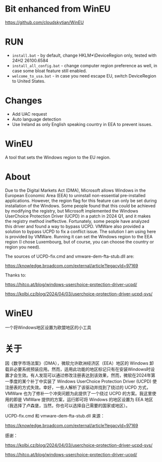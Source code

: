 # Bit enhanced from WinEU

https://github.com/cloudskytian/WinEU

# RUN
- `install.bat` - by default, change HKLM\*\DeviceRegion only, tested with 24H2 26100.6584
- `install_all_config.bat` - change computer region preference as well, in case some bloat feature still enabled.
- `welcome_to_usa.bat` - in case you need escape EU, switch DeviceRegion to United States.

# Changes
- Add UAC request
- Auto language detection
- Use Ireland as only English speaking country in EEA to prevent issues.

# WinEU
A tool that sets the Windows region to the EU region.
# About
Due to the Digital Markets Act (DMA), Microsoft allows Windows in the European Economic Area (EEA) to uninstall non-essential pre-installed applications. However, the region flag for this feature can only be set during installation of the Windows. Some people found that this could be achieved by modifying the registry, but Microsoft implemented the Windows UserChoice Protection Driver (UCPD) in a patch in 2024 Q1, and it makes the registry method ineffective. Fortunately, some people have analyzed this driver and found a way to bypass UCPD. VMWare also provided a solution to bypass UCPD to fix a conflict issue. The solution I am using here is provided by VMWare. Running it can set the Windows region to the EEA region (I chose Luxembourg, but of course, you can choose the country or region you need). 

The sources of UCPD-fix.cmd and vmware-dem-fta-stub.dll are: 

https://knowledge.broadcom.com/external/article?legacyId=97169

Thanks to: 

https://hitco.at/blog/windows-userchoice-protection-driver-ucpd/

https://kolbi.cz/blog/2024/04/03/userchoice-protection-driver-ucpd-sys/

# WinEU
一个将Windows地区设置为欧盟地区的小工具
# 关于
因《数字市场法案》（DMA），微软允许欧洲经济区（EEA）地区的 Windows 卸载非必要系统预装应用。然而，适用此功能的地区标记只有在安装Windows时设置才会生效。有人发现可以通过修改注册表达到该效果，然而，微软在2024年第一季度的某个补丁中实装了 Windows UserChoice Protection Driver (UCPD) 使注册表的方式失效。幸好，一些人解析了该驱动并找到了绕过的 UCPD 方式，VMWare 也为了修补一个冲突问题为此提供了一个绕过 UCPD 的方案。我这里使用的即是 VMWare 提供的方案，运行即可将 Windows 的地区设置为 EEA 地区（我选择了卢森堡，当然，你也可以选择自己需要的国家或地区）。

UCPD-fix.cmd 和 vmware-dem-fta-stub.dll 来源：

https://knowledge.broadcom.com/external/article?legacyId=97169

感谢：

https://kolbi.cz/blog/2024/04/03/userchoice-protection-driver-ucpd-sys/

https://hitco.at/blog/windows-userchoice-protection-driver-ucpd/
